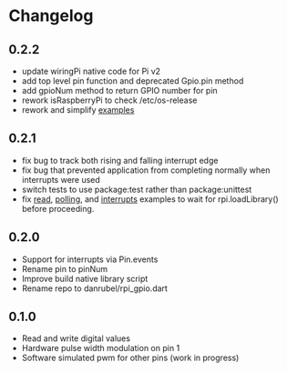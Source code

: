 # Changelog

## 0.2.2

 * update wiringPi native code for Pi v2
 * add top level pin function and deprecated Gpio.pin method
 * add gpioNum method to return GPIO number for pin
 * rework isRaspberryPi to check /etc/os-release
 * rework and simplify [examples](example)

## 0.2.1

 * fix bug to track both rising and falling interrupt edge
 * fix bug that prevented application from completing normally when interrupts were used
 * switch tests to use package:test rather than package:unittest
 * fix [read](example/read.dart), [polling](example/polling.dart), and [interrupts](example/interrupts.dart) examples
   to wait for rpi.loadLibrary() before proceeding.

## 0.2.0

 * Support for interrupts via Pin.events
 * Rename pin to pinNum
 * Improve build native library script
 * Rename repo to danrubel/rpi_gpio.dart

## 0.1.0

 * Read and write digital values
 * Hardware pulse width modulation on pin 1
 * Software simulated pwm for other pins (work in progress)
